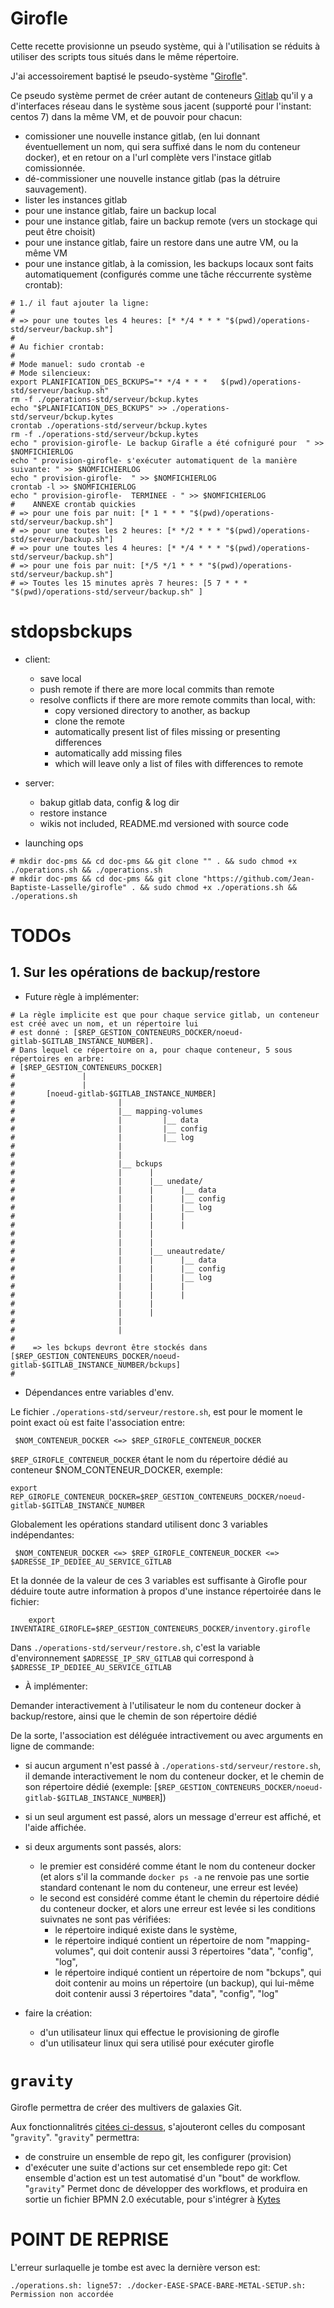 # Girofle

Cette recette provisionne un pseudo système, qui à l'utilisation se réduits à utiliser des scripts tous situés dans le même répertoire.

J'ai accessoirement baptisé le pseudo-système "[Girofle](#)".

Ce pseudo système permet de créer autant de conteneurs [Gitlab](https://gitlab.io) qu'il y a d'interfaces réseau dans le système sous jacent (supporté pour l'instant: centos 7) 
dans la même VM, et de pouvoir pour chacun:
* comissioner une nouvelle instance gitlab, (en lui donnant éventuellement un nom, qui sera suffixé dans le nom du conteneur docker), et en retour on a l'url complète vers l'instace gitlab comissionnée.
* dé-commissioner une nouvelle instance gitlab (pas la détruire sauvagement).
* lister les instances gitlab
* pour une instance gitlab, faire un backup local
* pour une instance gitlab, faire un backup remote (vers un stockage qui peut être choisit)
* pour une instance gitlab, faire un restore dans une autre VM, ou la même VM
* pour une instance gitlab, à la comission, les backups locaux sont faits automatiquement (configurés comme une tâche réccurrente système crontab):

```
# 1./ il faut ajouter la ligne:
# 
# => pour une toutes les 4 heures: [* */4 * * * "$(pwd)/operations-std/serveur/backup.sh"]
#  
# Au fichier crontab:
# 
# Mode manuel: sudo crontab -e
# Mode silencieux:
export PLANIFICATION_DES_BCKUPS="* */4 * * *   $(pwd)/operations-std/serveur/backup.sh"
rm -f ./operations-std/serveur/bckup.kytes
echo "$PLANIFICATION_DES_BCKUPS" >> ./operations-std/serveur/bckup.kytes
crontab ./operations-std/serveur/bckup.kytes
rm -f ./operations-std/serveur/bckup.kytes
echo " provision-girofle- Le backup Girafle a été cofniguré pour  " >> $NOMFICHIERLOG
echo " provision-girofle- s'exécuter automatiquent de la manière suivante: " >> $NOMFICHIERLOG
echo " provision-girofle-  " >> $NOMFICHIERLOG
crontab -l >> $NOMFICHIERLOG
echo " provision-girofle-  TERMINEE - " >> $NOMFICHIERLOG
#    ANNEXE crontab quickies
# => pour une fois par nuit: [* 1 * * * "$(pwd)/operations-std/serveur/backup.sh"]
# => pour une toutes les 2 heures: [* */2 * * * "$(pwd)/operations-std/serveur/backup.sh"]
# => pour une toutes les 4 heures: [* */4 * * * "$(pwd)/operations-std/serveur/backup.sh"]
# => pour une fois par nuit: [*/5 */1 * * * "$(pwd)/operations-std/serveur/backup.sh"]
# => Toutes les 15 minutes après 7 heures: [5 7 * * * "$(pwd)/operations-std/serveur/backup.sh" ]

```

<!-- # 2./ il faut redémarrer le système? (me souvient plus...) --> 

# stdopsbckups

* client:
  * save local
  * push remote if there are more local commits  than remote
  * resolve conflicts if there are more remote commits than local, with:
    * copy versioned directory to another, as backup
    * clone the remote
    * automatically present list of files missing or presenting differences
	* automatically add missing files
	* which will leave only a list of files with differences to remote
* server:
  * bakup gitlab data, config & log dir
  * restore instance
  * wikis not included, README.md versioned with source code
  
  
* launching ops

```
# mkdir doc-pms && cd doc-pms && git clone "" . && sudo chmod +x ./operations.sh && ./operations.sh
# mkdir doc-pms && cd doc-pms && git clone "https://github.com/Jean-Baptiste-Lasselle/girofle" . && sudo chmod +x ./operations.sh && ./operations.sh

```

# TODOs

## 1. Sur les opérations de backup/restore

* Future règle à implémenter:
```
# La règle implicite est que pour chaque service gitlab, un conteneur est créé avec un nom, et un répertoire lui
# est donné : [$REP_GESTION_CONTENEURS_DOCKER/noeud-gitlab-$GITLAB_INSTANCE_NUMBER].
# Dans lequel ce répertoire on a, pour chaque conteneur, 5 sous répertoires en arbre:
# [$REP_GESTION_CONTENEURS_DOCKER]
#				| 
#				| 
# 		[noeud-gitlab-$GITLAB_INSTANCE_NUMBER]
# 						|
# 						|__ mapping-volumes
# 						|	   	  |__ data
# 						|	   	  |__ config
# 						|	   	  |__ log
# 						|
# 						|
# 						|__ bckups
# 						|	   |
# 						|	   |__ unedate/
# 						|	   |	  |__ data
# 						|	   |	  |__ config
# 						|	   |	  |__ log
# 						|	   |	  |
# 						|	   |	  |
# 						|	   |
# 						|	   |
# 						|	   |__ uneautredate/
# 						|	   |	  |__ data
# 						|	   |	  |__ config
# 						|	   |	  |__ log
# 						|	   |	  |
# 						|	   |	  |
# 						|	   |
# 						|	   |
# 						|	   
# 						|	      
#    
#    => les bckups devront être stockés dans [$REP_GESTION_CONTENEURS_DOCKER/noeud-gitlab-$GITLAB_INSTANCE_NUMBER/bckups]
#    

```

* Dépendances entre variables d'env.

Le fichier `./operations-std/serveur/restore.sh`, est pour le moment le point exact où est faite l'association entre: 

```
 $NOM_CONTENEUR_DOCKER <=> $REP_GIROFLE_CONTENEUR_DOCKER
```
`$REP_GIROFLE_CONTENEUR_DOCKER` étant le nom du répertoire dédié au conteneur $NOM_CONTENEUR_DOCKER, exemple: 

```
export REP_GIROFLE_CONTENEUR_DOCKER=$REP_GESTION_CONTENEURS_DOCKER/noeud-gitlab-$GITLAB_INSTANCE_NUMBER
```

Globalement les opérations standard utilisent donc 3 variables indépendantes:

```
 $NOM_CONTENEUR_DOCKER <=> $REP_GIROFLE_CONTENEUR_DOCKER <=> $ADRESSE_IP_DEDIEE_AU_SERVICE_GITLAB
```

Et la donnée de la valeur de ces 3 variables est suffisante à Girofle pour déduire toute autre information à propos d'une instance répertoirée dans le fichier:

```
	export INVENTAIRE_GIROFLE=$REP_GESTION_CONTENEURS_DOCKER/inventory.girofle
```

Dans `./operations-std/serveur/restore.sh`, c'est la variable d'environnement `$ADRESSE_IP_SRV_GITLAB` qui correspond à `$ADRESSE_IP_DEDIEE_AU_SERVICE_GITLAB`



* À implémenter:

Demander interactivement à l'utilisateur le nom du conteneur docker à backup/restore, ainsi que le chemin de son répertoire dédié

De la sorte, l'association est déléguée intractivement ou avec arguments en ligne de commande:

* si aucun argument n'est passé à `./operations-std/serveur/restore.sh`, il demande interactivement le nom du conteneur docker, et le chemin de son répertoire dédié (exemple: [`$REP_GESTION_CONTENEURS_DOCKER/noeud-gitlab-$GITLAB_INSTANCE_NUMBER`])
* si un seul argument est passé, alors un message d'erreur est affiché, et l'aide affichée.
* si deux arguments sont passés, alors:
  * le premier est considéré comme étant le nom du conteneur docker (et alors s'il la commande `docker ps -a` ne renvoie pas une sortie standard contenant le nom du conteneur, une erreur est levée)
  * le second est considéré comme étant le chemin du répertoire dédié du conteneur docker, et alors une erreur est levée si les conditions suivnates ne sont pas vérifiées:
    *  le répertoire indiqué existe dans le système,
    *  le répertoire indiqué contient un répertoire de nom "mapping-volumes", qui doit contenir aussi 3 répertoires "data", "config", "log", 
    *  le répertoire indiqué contient un répertoire de nom "bckups", qui doit contenir au moins un répertoire (un backup), qui lui-même doit contenir aussi 3 répertoires "data", "config", "log"

* faire la création:
  * d'un utilisateur linux qui effectue le provisioning de girofle
  * d'un utilisateur linux qui sera utilisé pour exécuter girofle



# `gravity`

Girofle permettra de créer des multivers de galaxies Git.

Aux fonctionnalitrés [citées ci-dessus](#girofle), s'ajouteront celles du composant "`gravity`". "`gravity`" permettra:
* de construire un ensemble de repo git, les configurer (provision)
* d'exécuter une suite d'actions sur cet ensemblede repo git: Cet ensemble d'action est un test automatisé d'un "bout" de workflow.
"`gravity`" Permet donc de développer des workflows, et produira en sortie un fichier BPMN 2.0 exécutable, pour s'intégrer à [Kytes](https://github.com/Jean-Baptiste-Lasselle/kytes)

# POINT DE REPRISE

L'erreur surlaquelle je tombe est avec la dernière verson est:
```
./operations.sh: ligne57: ./docker-EASE-SPACE-BARE-METAL-SETUP.sh: Permission non accordée
```